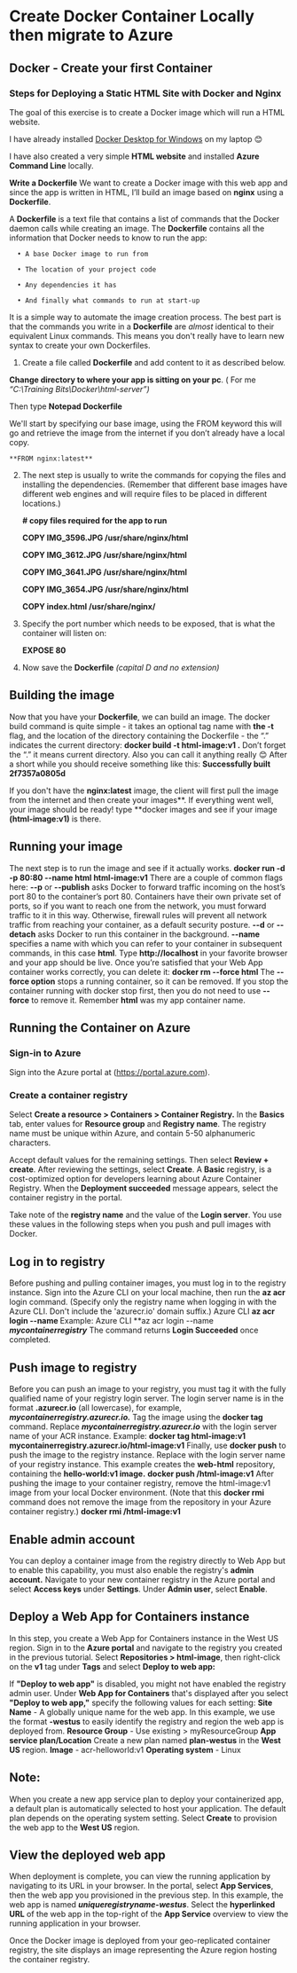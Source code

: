 # Create Docker Container Locally then migrate to Azure 
## Docker - Create your first Container
### Steps for Deploying a Static HTML Site with Docker and Nginx
The goal of this exercise is to create a Docker image which will run a HTML website.

I have already installed [Docker Desktop for Windows](https://hub.docker.com/editions/community/docker-ce-desktop-windows) on my laptop 😊 

I have also created a very simple **HTML website** and installed **Azure Command Line** locally.

**Write a Dockerfile**
We want to create a Docker image with this web app and since the app is written in HTML, I’ll build an image based on **nginx** using a **Dockerfile**.

A **Dockerfile** is a text file that contains a list of commands that the Docker daemon calls while creating an image. The **Dockerfile** contains all the information that Docker needs to know to run the app:
      
      •	A base Docker image to run from
      
      •	The location of your project code
      
      •	Any dependencies it has
      
      •	And finally what commands to run at start-up

It is a simple way to automate the image creation process. The best part is that the commands you write in a **Dockerfile** are _almost_ identical to their equivalent Linux commands. This means you don't really have to learn new syntax to create your own Dockerfiles.
1.	Create a file called **Dockerfile** and add content to it as described below. 

**Change directory to where your app is sitting on your pc**. ( For me _“C:\Training Bits\Docker\html-server”)_

Then type **Notepad Dockerfile**

We'll start by specifying our base image, using the FROM keyword this will go and retrieve the image from the internet if you don’t already have a local copy.

    **FROM nginx:latest**
    
2.	The next step is usually to write the commands for copying the files and installing the dependencies. (Remember that different base images have different web engines and will require files to be placed in different locations.)

    **# copy files required for the app to run**

    **COPY IMG_3596.JPG /usr/share/nginx/html**

    **COPY IMG_3612.JPG /usr/share/nginx/html**

    **COPY IMG_3641.JPG /usr/share/nginx/html**

    **COPY IMG_3654.JPG /usr/share/nginx/html**

    **COPY index.html /usr/share/nginx/**

3.  Specify the port number which needs to be exposed, that is what the container will listen on:

    **EXPOSE 80**

4. Now save the **Dockerfile**  _(capital D and no extension)_
## Building the image
Now that you have your **Dockerfile**, we can build an image. 
The docker build command is quite simple - it takes an optional tag name with **the -t** flag, and the location of the directory containing the Dockerfile - the “.” indicates the current directory:
	**docker build -t html-image:v1 .**
Don’t forget the “.” it means current directory.  Also you can call it anything really 😊
After a short while you should receive something like this:
	**Successfully built 2f7357a0805d**

If you don't have the **nginx:latest** image, the client will first pull the image from the internet and then create your images**. If everything went well, your image should be ready! 
type **docker images and see if your image **(html-image:v1)** is there.
## Running your image
The next step is to run the image and see if it actually works.
	**docker run -d -p 80:80 --name html html-image:v1** 
There are a couple of common flags here:
**--p** or **--publish** asks Docker to forward traffic incoming on the host’s port 80 to the container’s port 80. Containers have their own private set of ports, so if you want to reach one from the network, you must forward traffic to it in this way. Otherwise, firewall rules will prevent all network traffic from reaching your container, as a default security posture.
**--d** or **--detach** asks Docker to run this container in the background.
**--name** specifies a name with which you can refer to your container in subsequent commands, in this case **html**.
Type **http://localhost** in your favorite browser and your app should be live. 
Once you’re satisfied that your Web App container works correctly, you can delete it:
**docker rm --force html**
The **--force option** stops a running container, so it can be removed. If you stop the container running with docker stop first, then you do not need to use **--force** to remove it.  Remember **html** was my app container name.
## Running the Container on Azure 
### Sign-in to Azure
Sign into the Azure portal at (https://portal.azure.com).
### Create a container registry
Select **Create a resource > Containers > Container Registry.**
In the **Basics** tab, enter values for **Resource group** and **Registry name**. The registry name must be unique within Azure, and contain 5-50 alphanumeric characters.  
 
Accept default values for the remaining settings. Then select **Review + create**. After reviewing the settings, select **Create**.
A **Basic** registry, is a cost-optimized option for developers learning about Azure Container Registry.
When the **Deployment succeeded** message appears, select the container registry in the portal.
 
Take note of the **registry name** and the value of the **Login server**. You use these values in the following steps when you push and pull images with Docker.
## Log in to registry
Before pushing and pulling container images, you must log in to the registry instance. Sign into the Azure CLI on your local machine, then run the **az acr** login command. (Specify only the registry name when logging in with the Azure CLI. Don't include the 'azurecr.io' domain suffix.)
Azure CLI
	**az acr login --name <registry-name>**
Example:
Azure CLI
	**az acr login --name **_mycontainerregistry_**
The command returns **Login Succeeded** once completed.
## Push image to registry
Before you can push an image to your registry, you must tag it with the fully qualified name of your registry login server. The login server name is in the format **<registry-name>.azurecr.io** (all lowercase), for example, **_mycontainerregistry.azurecr.io._**
Tag the image using the **docker tag** command. Replace _**mycontainerregistry.azurecr.io**_ with the login server name of your ACR instance.
Example:
**docker tag html-image:v1 mycontainerregistry.azurecr.io/html-image:v1**
Finally, use **docker push** to push the image to the registry instance. 
Replace **_<login-server>_** with the login server name of your registry instance. 
This example creates the **web-html** repository, containing the **hello-world:v1 image.**
	**docker push <login-server>/html-image:v1**
After pushing the image to your container registry, remove the html-image:v1 image from your local Docker environment. (Note that this **docker rmi** command does not remove the image from the repository in your Azure container registry.)
	**docker rmi <login-server>/html-image:v1**
## Enable admin account
You can deploy a container image from the registry directly to Web App but to enable this capability, you must also enable the registry's **admin account.**
Navigate to your new container registry in the Azure portal and select **Access keys** under **Settings**. Under **Admin user**, select **Enable**. 

## Deploy a Web App for Containers instance
In this step, you create a Web App for Containers instance in the West US region.
Sign in to the **Azure portal** and navigate to the registry you created in the previous tutorial.
Select **Repositories > html-image**, then right-click on the **v1** tag under **Tags** and select **Deploy to web app:**
 
If **"Deploy to web app"** is disabled, you might not have enabled the registry admin user.
Under **Web App for Containers** that's displayed after you select **"Deploy to web app,"** specify the following values for each setting:
**Site Name** - A globally unique name for the web app. In this example, we use the format **<acrName>-westus** to easily identify the registry and region the web app is deployed from.
**Resource Group**	 - Use existing > myResourceGroup
**App service plan/Location**	Create a new plan named **plan-westus** in the **West US** region.
**Image**	- acr-helloworld:v1
**Operating system**	- Linux


## Note:
When you create a new app service plan to deploy your containerized app, a default plan is automatically selected to host your application. The default plan depends on the operating system setting.
Select **Create** to provision the web app to the **West US** region.
 
## View the deployed web app
When deployment is complete, you can view the running application by navigating to its URL in your browser.
In the portal, select **App Services**, then the web app you provisioned in the previous step. In this example, the web app is named **_uniqueregistryname-westus_**.
Select the **hyperlinked URL** of the web app in the top-right of the **App Service** overview to view the running application in your browser.
 
Once the Docker image is deployed from your geo-replicated container registry, the site displays an image representing the Azure region hosting the container registry.

